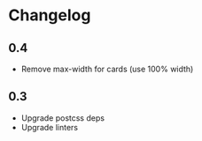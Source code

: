 # Changelog


## 0.4

- Remove max-width for cards (use 100% width)

## 0.3

- Upgrade postcss deps
- Upgrade linters
